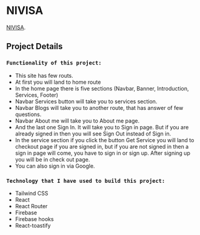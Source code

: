 # NIVISA

[NIVISA](https://immigration-consultant-28ce8.firebaseapp.com/).

## Project Details
### `Functionality of this project:`
* This site has few routs.
* At first you will land to home route
* In the home page there is five sections (Navbar, Banner, Introduction, Services, Footer)
* Navbar Services button will take you to services section.
* Navbar Blogs will take you to another route, that has answer  of few questions.
* Navbar About me will take you to About me page.
* And the last one Sign In. It will take you to Sign in page. But if you are already signed in then you will see Sign Out instead of Sign in. 
* In the service section if you click the button Get Service you will land to checkout page if you are signed in, but if you are not signed in then a sign in page will come, you have to sign in or sign up. After signing up you will be in check out page.
* You can also sign in via Google.

### `Technology that I have used to build this project:`
* Tailwind CSS
* React
* React Router
* Firebase
* Firebase hooks
* React-toastify

